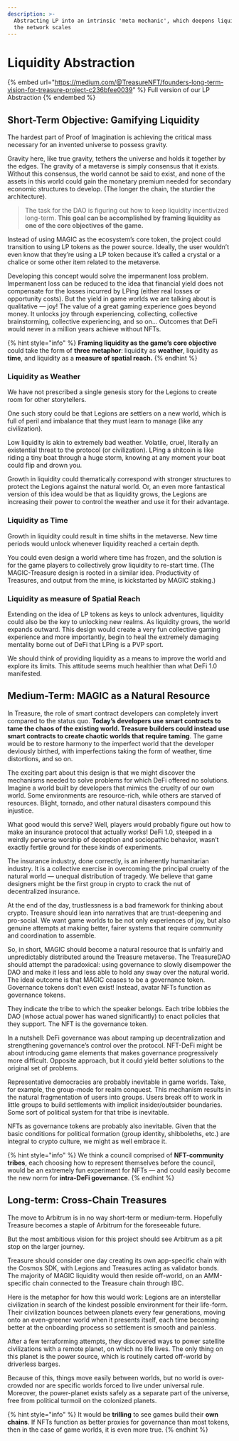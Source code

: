 ```yaml
---
description: >-
  Abstracting LP into an intrinsic 'meta mechanic', which deepens liquidity as
  the network scales
---
```


# Liquidity Abstraction

{% embed url="https://medium.com/@TreasureNFT/founders-long-term-vision-for-treasure-project-c236bfee0039" %}
Full version of our LP Abstraction
{% endembed %}

## Short-Term Objective: Gamifying Liquidity

The hardest part of Proof of Imagination is achieving the critical mass necessary for an invented universe to possess gravity.

Gravity here, like true gravity, tethers the universe and holds it together by the edges. The gravity of a metaverse is simply consensus that it exists. Without this consensus, the world cannot be said to exist, and none of the assets in this world could gain the monetary premium needed for secondary economic structures to develop. (The longer the chain, the sturdier the architecture).

> The task for the DAO is figuring out how to keep liquidity incentivized long-term. **This goal can be accomplished by framing liquidity as one of the core objectives of the game.**

Instead of using MAGIC as the ecosystem’s core token, the project could transition to using LP tokens as the power source. Ideally, the user wouldn’t even know that they’re using a LP token because it’s called a crystal or a chalice or some other item related to the metaverse.

Developing this concept would solve the impermanent loss problem. Impermanent loss can be reduced to the idea that financial yield does not compensate for the losses incurred by LPing (either real losses or opportunity costs). But the yield in game worlds we are talking about is qualitative — joy! The value of a great gaming experience goes beyond money. It unlocks joy through experiencing, collecting, collective brainstorming, collective experiencing, and so on… Outcomes that DeFi would never in a million years achieve without NFTs.

{% hint style="info" %}
**Framing liquidity as the game’s core objective** could take the form of **three metaphor**: liquidity as **weather**, liquidity as **time**, and liquidity as a **measure of spatial reach.**
{% endhint %}

### Liquidity as Weather

We have not prescribed a single genesis story for the Legions to create room for other storytellers.

One such story could be that Legions are settlers on a new world, which is full of peril and imbalance that they must learn to manage (like any civilization).

Low liquidity is akin to extremely bad weather. Volatile, cruel, literally an existential threat to the protocol (or civilization). LPing a shitcoin is like riding a tiny boat through a huge storm, knowing at any moment your boat could flip and drown you.

Growth in liquidity could thematically correspond with stronger structures to protect the Legions against the natural world. Or, an even more fantastical version of this idea would be that as liquidity grows, the Legions are increasing their power to control the weather and use it for their advantage.

### Liquidity as Time

Growth in liquidity could result in time shifts in the metaverse. New time periods would unlock whenever liquidity reached a certain depth.

You could even design a world where time has frozen, and the solution is for the game players to collectively grow liquidity to re-start time. (The MAGIC-Treasure design is rooted in a similar idea. Productivity of Treasures, and output from the mine, is kickstarted by MAGIC staking.)

### Liquidity as measure of Spatial Reach

Extending on the idea of LP tokens as keys to unlock adventures, liquidity could also be the key to unlocking new realms. As liquidity grows, the world expands outward. This design would create a very fun collective gaming experience and more importantly, begin to heal the extremely damaging mentality borne out of DeFi that LPing is a PVP sport.

We should think of providing liquidity as a means to improve the world and explore its limits. This attitude seems much healthier than what DeFi 1.0 manifested.

## Medium-Term: MAGIC as a Natural Resource

In Treasure, the role of smart contract developers can completely invert compared to the status quo. **Today’s developers use smart contracts to tame the chaos of the existing world. Treasure builders could instead use smart contracts to create chaotic worlds that require taming**. The game would be to restore harmony to the imperfect world that the developer deviously birthed, with imperfections taking the form of weather, time distortions, and so on.

The exciting part about this design is that we might discover the mechanisms needed to solve problems for which DeFi offered no solutions. Imagine a world built by developers that mimics the cruelty of our own world. Some environments are resource-rich, while others are starved of resources. Blight, tornado, and other natural disasters compound this injustice.

What good would this serve? Well, players would probably figure out how to make an insurance protocol that actually works! DeFi 1.0, steeped in a weirdly perverse worship of deception and sociopathic behavior, wasn’t exactly fertile ground for these kinds of experiments.

The insurance industry, done correctly, is an inherently humanitarian industry. It is a collective exercise in overcoming the principal cruelty of the natural world — unequal distribution of tragedy. We believe that game designers might be the first group in crypto to crack the nut of decentralized insurance.

At the end of the day, trustlessness is a bad framework for thinking about crypto. Treasure should lean into narratives that are trust-deepening and pro-social. We want game worlds to be not only experiences of joy, but also genuine attempts at making better, fairer systems that require community and coordination to assemble.

So, in short, MAGIC should become a natural resource that is unfairly and unpredictably distributed around the Treasure metaverse. The TreasureDAO should attempt the paradoxical: using governance to slowly disempower the DAO and make it less and less able to hold any sway over the natural world. The ideal outcome is that MAGIC ceases to be a governance token. Governance tokens don’t even exist! Instead, avatar NFTs function as governance tokens.

They indicate the tribe to which the speaker belongs. Each tribe lobbies the DAO (whose actual power has waned significantly) to enact policies that they support. The NFT is the governance token.

In a nutshell: DeFi governance was about ramping up decentralization and strengthening governance’s control over the protocol. NFT-DeFi might be about introducing game elements that makes governance progressively more difficult. Opposite approach, but it could yield better solutions to the original set of problems.

Representative democracies are probably inevitable in game worlds. Take, for example, the group-mode for realm conquest. This mechanism results in the natural fragmentation of users into groups. Users break off to work in little groups to build settlements with implicit insider/outsider boundaries. Some sort of political system for that tribe is inevitable.

NFTs as governance tokens are probably also inevitable. Given that the basic conditions for political formation (group identity, shibboleths, etc.) are integral to crypto culture, we might as well embrace it.

{% hint style="info" %}
We think a council comprised of **NFT-community tribes**, each choosing how to represent themselves before the council, would be an extremely fun experiment for NFTs — and could easily become the new norm for **intra-DeFi governance**.
{% endhint %}

## Long-term: Cross-Chain Treasures

The move to Arbitrum is in no way short-term or medium-term. Hopefully Treasure becomes a staple of Arbitrum for the foreseeable future.

But the most ambitious vision for this project should see Arbitrum as a pit stop on the larger journey.

Treasure should consider one day creating its own app-specific chain with the Cosmos SDK, with Legions and Treasures acting as validator bonds. The majority of MAGIC liquidity would then reside off-world, on an AMM-specific chain connected to the Treasure chain through IBC.

Here is the metaphor for how this would work: Legions are an interstellar civilization in search of the kindest possible environment for their life-form. Their civilization bounces between planets every few generations, moving onto an even-greener world when it presents itself, each time becoming better at the onboarding process so settlement is smooth and painless.

After a few terraforming attempts, they discovered ways to power satellite civilizations with a remote planet, on which no life lives. The only thing on this planet is the power source, which is routinely carted off-world by driverless barges.

Because of this, things move easily between worlds, but no world is over-crowded nor are specific worlds forced to live under universal rule. Moreover, the power-planet exists safely as a separate part of the universe, free from political turmoil on the colonized planets.

{% hint style="info" %}
It would be **trilling** to see games build their **own chains**. If NFTs function as better proxies for governance than most tokens, then in the case of game worlds, it is even more true.
{% endhint %}
